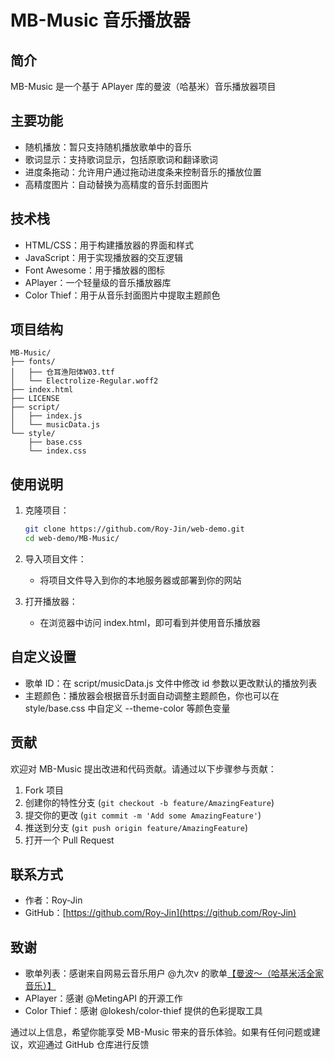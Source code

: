 # MB-Music 音乐播放器

## 简介

MB-Music 是一个基于 APlayer 库的曼波（哈基米）音乐播放器项目

## 主要功能

- 随机播放：暂只支持随机播放歌单中的音乐
- 歌词显示：支持歌词显示，包括原歌词和翻译歌词
- 进度条拖动：允许用户通过拖动进度条来控制音乐的播放位置
- 高精度图片：自动替换为高精度的音乐封面图片

## 技术栈

- HTML/CSS：用于构建播放器的界面和样式
- JavaScript：用于实现播放器的交互逻辑
- Font Awesome：用于播放器的图标
- APlayer：一个轻量级的音乐播放器库
- Color Thief：用于从音乐封面图片中提取主题颜色

## 项目结构

```
MB-Music/
├── fonts/
│   ├── 仓耳渔阳体W03.ttf
│   └── Electrolize-Regular.woff2
├── index.html
├── LICENSE
├── script/
│   ├── index.js
│   └── musicData.js
└── style/
    ├── base.css
    └── index.css
```

## 使用说明

1. 克隆项目：
   ```bash
   git clone https://github.com/Roy-Jin/web-demo.git
   cd web-demo/MB-Music/
   ```

2. 导入项目文件：
   - 将项目文件导入到你的本地服务器或部署到你的网站

3. 打开播放器：
   - 在浏览器中访问 index.html，即可看到并使用音乐播放器

## 自定义设置

- 歌单 ID：在 script/musicData.js 文件中修改 id 参数以更改默认的播放列表
- 主题颜色：播放器会根据音乐封面自动调整主题颜色，你也可以在 style/base.css 中自定义 --theme-color 等颜色变量

## 贡献

欢迎对 MB-Music 提出改进和代码贡献。请通过以下步骤参与贡献：

1. Fork 项目
2. 创建你的特性分支 (`git checkout -b feature/AmazingFeature`)
3. 提交你的更改 (`git commit -m 'Add some AmazingFeature'`)
4. 推送到分支 (`git push origin feature/AmazingFeature`)
5. 打开一个 Pull Request

## 联系方式

- 作者：Roy-Jin
- GitHub：[https://github.com/Roy-Jin](https://github.com/Roy-Jin)

## 致谢

- 歌单列表：感谢来自网易云音乐用户 @九次v 的歌单[【曼波～（哈基米活全家音乐）】](https://music.163.com/m/playlist?id=13866167529)
- APlayer：感谢 @MetingAPI 的开源工作
- Color Thief：感谢 @lokesh/color-thief 提供的色彩提取工具

通过以上信息，希望你能享受 MB-Music 带来的音乐体验。如果有任何问题或建议，欢迎通过 GitHub 仓库进行反馈

